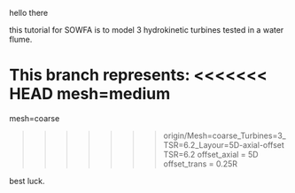 hello there

this tutorial for SOWFA is to model 3 hydrokinetic turbines
tested in a water flume.

This branch represents:
<<<<<<< HEAD
mesh=medium
=======
mesh=coarse
>>>>>>> origin/Mesh=coarse_Turbines=3_TSR=6.2_Layour=5D-axial-offset
TSR=6.2
offset_axial = 5D
offset_trans = 0.25R

best luck.

